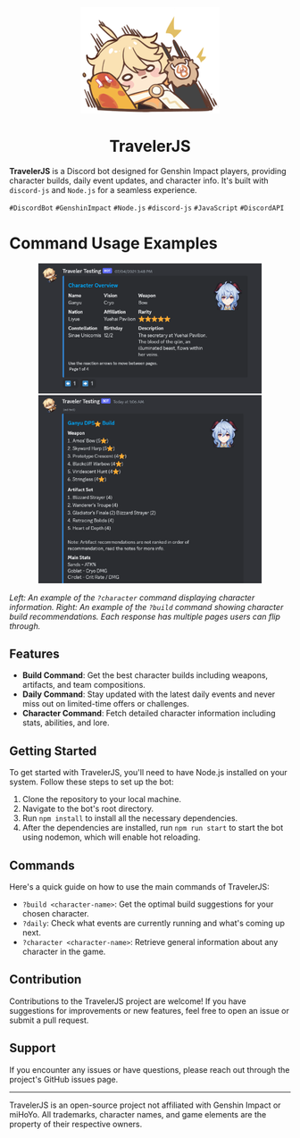 
<p align="center">
  <img width="249" height="190" src="/logo.png" alt="TravelerJS logo">
</p>

<h1 align="center">TravelerJS</h1>

**TravelerJS** is a Discord bot designed for Genshin Impact players, providing character builds, daily event updates, and character info. It's built with `discord-js` and `Node.js` for a seamless experience.

`#DiscordBot` `#GenshinImpact` `#Node.js` `#discord-js` `#JavaScript` `#DiscordAPI`

# Command Usage Examples

<p align="center">
  <img src="/example1.png" width="400" alt="Character Command Example">
  <img src="/example2.png" width="400" alt="Build Command Example">
</p>

*Left: An example of the `?character` command displaying character information. Right: An example of the `?build` command showing character build recommendations. Each response has multiple pages users can flip through.*

## Features

- **Build Command**: Get the best character builds including weapons, artifacts, and team compositions.
- **Daily Command**: Stay updated with the latest daily events and never miss out on limited-time offers or challenges.
- **Character Command**: Fetch detailed character information including stats, abilities, and lore.

## Getting Started

To get started with TravelerJS, you'll need to have Node.js installed on your system. Follow these steps to set up the bot:

1. Clone the repository to your local machine.
2. Navigate to the bot's root directory.
3. Run `npm install` to install all the necessary dependencies.
4. After the dependencies are installed, run `npm run start` to start the bot using nodemon, which will enable hot reloading.

## Commands

Here's a quick guide on how to use the main commands of TravelerJS:

- `?build <character-name>`: Get the optimal build suggestions for your chosen character.
- `?daily`: Check what events are currently running and what's coming up next.
- `?character <character-name>`: Retrieve general information about any character in the game.

## Contribution

Contributions to the TravelerJS project are welcome! If you have suggestions for improvements or new features, feel free to open an issue or submit a pull request.

## Support

If you encounter any issues or have questions, please reach out through the project's GitHub issues page.

---

TravelerJS is an open-source project not affiliated with Genshin Impact or miHoYo. All trademarks, character names, and game elements are the property of their respective owners.
